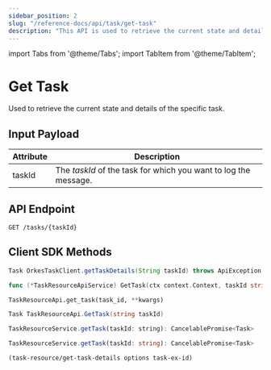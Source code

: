 ```yaml
---
sidebar_position: 2
slug: "/reference-docs/api/task/get-task"
description: "This API is used to retrieve the current state and details of a specific task."
---
```


import Tabs from '@theme/Tabs';
import TabItem from '@theme/TabItem';

# Get Task

Used to retrieve the current state and details of the specific task.

## Input Payload

| Attribute | Description |
| --------- | -------------- | 
| taskId | The *taskId* of the task for which you want to log the message. | 

## API Endpoint

```
GET /tasks/{taskId}
```

## Client SDK Methods

<Tabs>
<TabItem value="Java" label="Java">

```java
Task OrkesTaskClient.getTaskDetails(String taskId) throws ApiException
```

</TabItem>
<TabItem value="Go" label="Go">

```go
func (*TaskResourceApiService) GetTask(ctx context.Context, taskId string) (model.Task, *http.Response, error)
```

</TabItem>
<TabItem value="Python" label="Python">

```python
TaskResourceApi.get_task(task_id, **kwargs)
```

</TabItem>
<TabItem value="CSharp" label="C#">

```csharp
Task TaskResourceApi.GetTask(string taskId)
```

</TabItem>
<TabItem value="JavaScript" label="JavaScript">

```javascript
TaskResourceService.getTask(taskId: string): CancelablePromise<Task>
```

</TabItem>
<TabItem value="Typescript" label="Typescript">

```typescript
TaskResourceService.getTask(taskId: string): CancelablePromise<Task>
```

</TabItem>
<TabItem value="Clojure" label="Clojure">

```clojure
(task-resource/get-task-details options task-ex-id)
```

</TabItem>
</Tabs>
